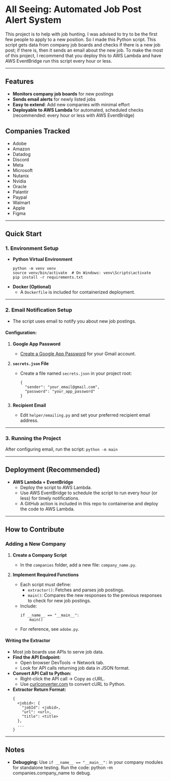# All Seeing: Automated Job Post Alert System
This project is to help with job hunting. I was advised to try to be the first few people to apply to a new position. So I made this Python script. This script gets data from company job boards and checks if there is a new job post; if there is, then it sends an email about the new job. To make the most of this project, I recommend that you deploy this to AWS Lambda and have AWS EventBridge run this script every hour or less.

---

## Features

- **Monitors company job boards** for new postings
- **Sends email alerts** for newly listed jobs
- **Easy to extend**: Add new companies with minimal effort
- **Deployable to AWS Lambda** for automated, scheduled checks (recommended: every hour or less with AWS EventBridge)
  
## Companies Tracked

- Adobe
- Amazon
- Datadog
- Discord
- Meta
- Microsoft
- Nutanix
- Nvidia
- Oracle
- Palantir
- Paypal
- Walmart
- Apple
- Figma
  
---

## Quick Start

### 1. Environment Setup

- **Python Virtual Environment**
    ```
    python -m venv venv
    source venv/bin/activate  # On Windows: venv\Scripts\activate
    pip install -r requirements.txt
    ```
- **Docker (Optional)**
    - A `Dockerfile` is included for containerized deployment.

---

### 2. Email Notification Setup

- The script uses email to notify you about new job postings.

#### Configuration:

1. **Google App Password**
    - [Create a Google App Password](https://support.google.com/accounts/answer/185833?hl=en) for your Gmail account.

2. **`secrets.json` File**
    - Create a file named `secrets.json` in your project root:
      ```
      {
        "sender": "your_email@gmail.com",
        "password": "your_app_password"
      }
      ```

3. **Recipient Email**
    - Edit `helper/emailing.py` and set your preferred recipient email address.

---

### 3. Running the Project

After configuring email, run the script: ```python -m main```

---

## Deployment (Recommended)

- **AWS Lambda + EventBridge**
    - Deploy the script to AWS Lambda.
    - Use AWS EventBridge to schedule the script to run every hour (or less) for timely notifications.
    - A GitHub action is included in this repo to containerise and deploy the code to AWS Lambda.

---

## How to Contribute

### Adding a New Company

1. **Create a Company Script**
    - In the `companies` folder, add a new file: `company_name.py`.

2. **Implement Required Functions**
    - Each script must define:
        - `extractor()`: Fetches and parses job postings.
        - `main()`: Compares the new responses to the previous responses to check for new job postings.
    - Include:
        ```
        if __name__ == "__main__":
            main()
        ```
    - For reference, see `adobe.py`.

#### Writing the Extractor

- Most job boards use APIs to serve job data.
- **Find the API Endpoint:**
    - Open browser DevTools → Network tab.
    - Look for API calls returning job data in JSON format.
- **Convert API Call to Python:**
    - Right-click the API call → Copy as cURL.
    - Use [curlconverter.com](https://curlconverter.com/) to convert cURL to Python.
- **Extractor Return Format:**
    ```
    {
      <jobid>: {
        "jobId": <jobid>,
        "url": <url>,
        "title": <title>
      },
      ...
    }
    ```

---

## Notes

- **Debugging:** Use `if __name__ == "__main__":` in your company modules for standalone testing. Run the code: python -m companies.company_name to debug.


